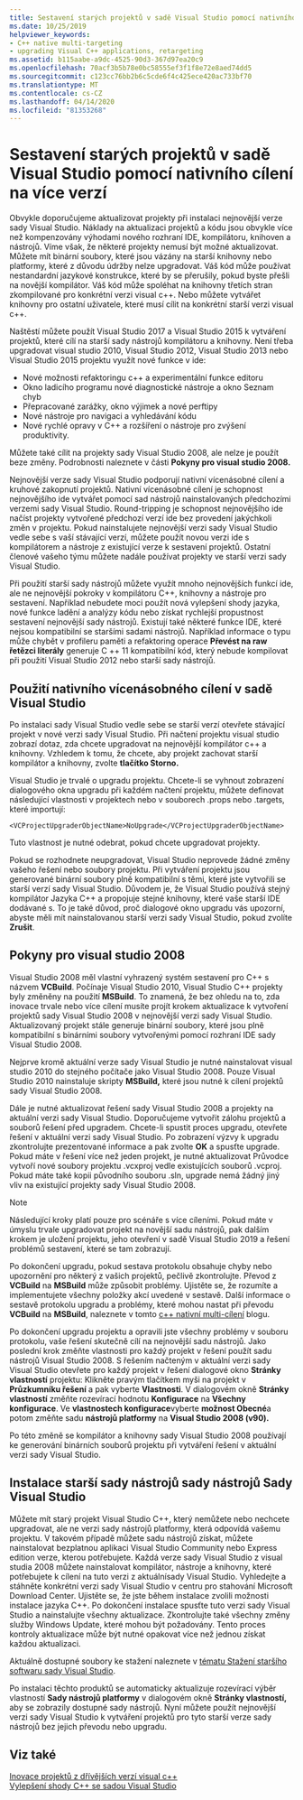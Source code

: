 ```yaml
---
title: Sestavení starých projektů v sadě Visual Studio pomocí nativního cílení na více verzí
ms.date: 10/25/2019
helpviewer_keywords:
- C++ native multi-targeting
- upgrading Visual C++ applications, retargeting
ms.assetid: b115aabe-a9dc-4525-90d3-367d97ea20c9
ms.openlocfilehash: 70acf3b5b78e0bc58555ef3f1f8e72e8aed74dd5
ms.sourcegitcommit: c123cc76bb2b6c5cde6f4c425ece420ac733bf70
ms.translationtype: MT
ms.contentlocale: cs-CZ
ms.lasthandoff: 04/14/2020
ms.locfileid: "81353268"
---
```

# <a name="use-native-multi-targeting-in-visual-studio-to-build-old-projects"></a>Sestavení starých projektů v sadě Visual Studio pomocí nativního cílení na více verzí

Obvykle doporučujeme aktualizovat projekty při instalaci nejnovější verze sady Visual Studio. Náklady na aktualizaci projektů a kódu jsou obvykle více než kompenzovány výhodami nového rozhraní IDE, kompilátoru, knihoven a nástrojů. Víme však, že některé projekty nemusí být možné aktualizovat. Můžete mít binární soubory, které jsou vázány na starší knihovny nebo platformy, které z důvodu údržby nelze upgradovat. Váš kód může používat nestandardní jazykové konstrukce, které by se přerušily, pokud byste přešli na novější kompilátor. Váš kód může spoléhat na knihovny třetích stran zkompilované pro konkrétní verzi visual c++. Nebo můžete vytvářet knihovny pro ostatní uživatele, které musí cílit na konkrétní starší verzi visual c++.

Naštěstí můžete použít Visual Studio 2017 a Visual Studio 2015 k vytváření projektů, které cílí na starší sady nástrojů kompilátoru a knihovny. Není třeba upgradovat visual studio 2010, Visual Studio 2012, Visual Studio 2013 nebo Visual Studio 2015 projektu využít nové funkce v ide:

- Nové možnosti refaktoringu c++ a experimentální funkce editoru
- Okno ladicího programu nové diagnostické nástroje a okno Seznam chyb
- Přepracované zarážky, okno výjimek a nové perftipy
- Nové nástroje pro navigaci a vyhledávání kódu
- Nové rychlé opravy v C++ a rozšíření o nástroje pro zvýšení produktivity.

Můžete také cílit na projekty sady Visual Studio 2008, ale nelze je použít beze změny. Podrobnosti naleznete v části **Pokyny pro visual studio 2008.**

Nejnovější verze sady Visual Studio podporují nativní vícenásobné cílení a kruhové zakopnutí projektů. Nativní vícenásobné cílení je schopnost nejnovějšího ide vytvářet pomocí sad nástrojů nainstalovaných předchozími verzemi sady Visual Studio. Round-tripping je schopnost nejnovějšího ide načíst projekty vytvořené předchozí verzí ide bez provedení jakýchkoli změn v projektu. Pokud nainstalujete nejnovější verzi sady Visual Studio vedle sebe s vaší stávající verzí, můžete použít novou verzi ide s kompilátorem a nástroje z existující verze k sestavení projektů. Ostatní členové vašeho týmu můžete nadále používat projekty ve starší verzi sady Visual Studio.

Při použití starší sady nástrojů můžete využít mnoho nejnovějších funkcí ide, ale ne nejnovější pokroky v kompilátoru C++, knihovny a nástroje pro sestavení. Například nebudete moci použít nová vylepšení shody jazyka, nové funkce ladění a analýzy kódu nebo získat rychlejší propustnost sestavení nejnovější sady nástrojů. Existují také některé funkce IDE, které nejsou kompatibilní se staršími sadami nástrojů. Například informace o typu může chybět v profileru paměti a refaktoring operace **Převést na raw řetězci literály** generuje C ++ 11 kompatibilní kód, který nebude kompilovat při použití Visual Studio 2012 nebo starší sady nástrojů.

## <a name="how-to-use-native-multi-targeting-in-visual-studio"></a>Použití nativního vícenásobného cílení v sadě Visual Studio

Po instalaci sady Visual Studio vedle sebe se starší verzí otevřete stávající projekt v nové verzi sady Visual Studio. Při načtení projektu visual studio zobrazí dotaz, zda chcete upgradovat na nejnovější kompilátor c++ a knihovny. Vzhledem k tomu, že chcete, aby projekt zachovat starší kompilátor a knihovny, zvolte **tlačítko Storno.**

Visual Studio je trvalé o upgradu projektu. Chcete-li se vyhnout zobrazení dialogového okna upgradu při každém načtení projektu, můžete definovat následující vlastnosti v projektech nebo v souborech .props nebo .targets, které importují:

`<VCProjectUpgraderObjectName>NoUpgrade</VCProjectUpgraderObjectName>`

Tuto vlastnost je nutné odebrat, pokud chcete upgradovat projekty.

Pokud se rozhodnete neupgradovat, Visual Studio neprovede žádné změny vašeho řešení nebo soubory projektu. Při vytváření projektu jsou generované binární soubory plně kompatibilní s těmi, které jste vytvořili se starší verzí sady Visual Studio. Důvodem je, že Visual Studio používá stejný kompilátor Jazyka C++ a propojuje stejné knihovny, které vaše starší IDE dodávané s. To je také důvod, proč dialogové okno upgradu vás upozorní, abyste měli mít nainstalovanou starší verzi sady Visual Studio, pokud zvolíte **Zrušit**.

## <a name="instructions-for-visual-studio-2008"></a>Pokyny pro visual studio 2008

Visual Studio 2008 měl vlastní vyhrazený systém sestavení pro C++ s názvem **VCBuild**. Počínaje Visual Studio 2010, Visual Studio C++ projekty byly změněny na použití **MSBuild**. To znamená, že bez ohledu na to, zda inovace trvale nebo více cílení musíte projít krokem aktualizace k vytvoření projektů sady Visual Studio 2008 v nejnovější verzi sady Visual Studio. Aktualizovaný projekt stále generuje binární soubory, které jsou plně kompatibilní s binárními soubory vytvořenými pomocí rozhraní IDE sady Visual Studio 2008.

Nejprve kromě aktuální verze sady Visual Studio je nutné nainstalovat visual studio 2010 do stejného počítače jako Visual Studio 2008. Pouze Visual Studio 2010 nainstaluje skripty **MSBuild,** které jsou nutné k cílení projektů sady Visual Studio 2008.

Dále je nutné aktualizovat řešení sady Visual Studio 2008 a projekty na aktuální verzi sady Visual Studio. Doporučujeme vytvořit zálohu projektů a souborů řešení před upgradem. Chcete-li spustit proces upgradu, otevřete řešení v aktuální verzi sady Visual Studio. Po zobrazení výzvy k upgradu zkontrolujte prezentované informace a pak zvolte **OK** a spusťte upgrade. Pokud máte v řešení více než jeden projekt, je nutné aktualizovat Průvodce vytvoří nové soubory projektu .vcxproj vedle existujících souborů .vcproj. Pokud máte také kopii původního souboru .sln, upgrade nemá žádný jiný vliv na existující projekty sady Visual Studio 2008.

> [!NOTE]
> Následující kroky platí pouze pro scénáře s více cíleními. Pokud máte v úmyslu trvale upgradovat projekt na novější sadu nástrojů, pak dalším krokem je uložení projektu, jeho otevření v sadě Visual Studio 2019 a řešení problémů sestavení, které se tam zobrazují.

Po dokončení upgradu, pokud sestava protokolu obsahuje chyby nebo upozornění pro některý z vašich projektů, pečlivě zkontrolujte. Převod z **VCBuild** na **MSBuild** může způsobit problémy. Ujistěte se, že rozumíte a implementujete všechny položky akcí uvedené v sestavě. Další informace o sestavě protokolu upgradu a problémy, které mohou nastat při převodu **VCBuild** na **MSBuild**, naleznete v tomto [c++ nativní multi-cílení](https://blogs.msdn.microsoft.com/vcblog/2009/12/08/c-native-multi-targeting/) blogu.

Po dokončení upgradu projektu a opravili jste všechny problémy v souboru protokolu, vaše řešení skutečně cílí na nejnovější sadu nástrojů. Jako poslední krok změňte vlastnosti pro každý projekt v řešení použít sadu nástrojů Visual Studio 2008. S řešením načteným v aktuální verzi sady Visual Studio otevřete pro každý projekt v řešení dialogové okno **Stránky vlastností** projektu: Klikněte pravým tlačítkem myši na projekt v **Průzkumníku řešení** a pak vyberte **Vlastnosti**. V dialogovém okně **Stránky vlastností** změňte rozevírací hodnotu **Konfigurace** na **Všechny konfigurace**. Ve **vlastnostech konfigurace**vyberte **možnost Obecné**a potom změňte sadu **nástrojů platformy** na **Visual Studio 2008 (v90).**

Po této změně se kompilátor a knihovny sady Visual Studio 2008 používají ke generování binárních souborů projektu při vytváření řešení v aktuální verzi sady Visual Studio.

## <a name="install-an-older-visual-studio-toolset"></a>Instalace starší sady nástrojů sady nástrojů Sady Visual Studio

Můžete mít starý projekt Visual Studio C++, který nemůžete nebo nechcete upgradovat, ale ne verzi sady nástrojů platformy, která odpovídá vašemu projektu. V takovém případě můžete sadu nástrojů získat, můžete nainstalovat bezplatnou aplikaci Visual Studio Community nebo Express edition verze, kterou potřebujete. Každá verze sady Visual Studio z visual studia 2008 můžete nainstalovat kompilátor, nástroje a knihovny, které potřebujete k cílení na tuto verzi z aktuálnísady Visual Studio. Vyhledejte a stáhněte konkrétní verzi sady Visual Studio v centru pro stahování Microsoft Download Center. Ujistěte se, že jste během instalace zvolili možnosti instalace jazyka C++. Po dokončení instalace spusťte tuto verzi sady Visual Studio a nainstalujte všechny aktualizace. Zkontrolujte také všechny změny služby Windows Update, které mohou být požadovány. Tento proces kontroly aktualizace může být nutné opakovat více než jednou získat každou aktualizaci.

Aktuálně dostupné soubory ke stažení naleznete v [tématu Stažení staršího softwaru sady Visual Studio](https://visualstudio.microsoft.com/vs/older-downloads/).

Po instalaci těchto produktů se automaticky aktualizuje rozevírací výběr vlastností **Sady nástrojů platformy** v dialogovém okně **Stránky vlastností,** aby se zobrazily dostupné sady nástrojů. Nyní můžete použít nejnovější verzi sady Visual Studio k vytváření projektů pro tyto starší verze sady nástrojů bez jejich převodu nebo upgradu.

## <a name="see-also"></a>Viz také

[Inovace projektů z dřívějších verzí visual c++](upgrading-projects-from-earlier-versions-of-visual-cpp.md)<br/>
[Vylepšení shody C++ se sadou Visual Studio](../overview/cpp-conformance-improvements.md)
